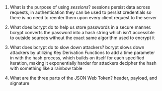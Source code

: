 <!-- Answers to the Short Answer Essay Questions go here -->

1. What is the purpose of using _sessions_?
   sessions persist data across requests, in authentication they can be used to persist credentials so there is no need to reenter them upon every client request to the server

2. What does bcrypt do to help us store passwords in a secure manner.
   bcrypt converts the password into a hash string which isn't accessible to outside sources without the exact same algorithm used to encrypt it

3. What does bcrypt do to slow down attackers?
   bcrypt slows down attackers by utilizing Key Derivation Functions to add a time parameter in with the hash process, which builds on itself for each specified iteration, making it exponentially harder for attackers decipher the hash with something like a rainbow table

4. What are the three parts of the JSON Web Token?
   header, payload, and signature
